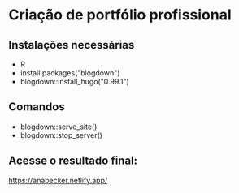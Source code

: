 # Criação de portfólio profissional

 ## Instalações necessárias
 - R
 - install.packages("blogdown") 
 - blogdown::install_hugo("0.99.1")

## Comandos
 - blogdown::serve_site() 
 - blogdown::stop_server()

 ## Acesse o resultado final:
https://anabecker.netlify.app/